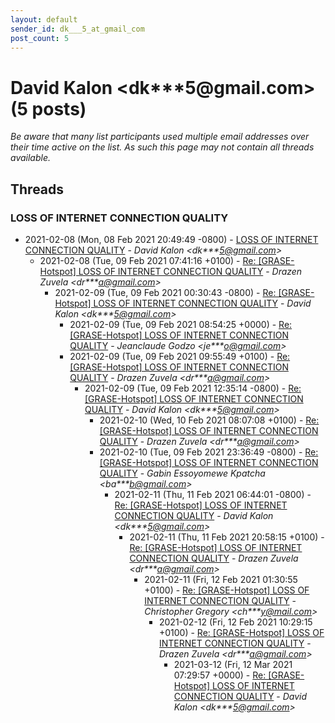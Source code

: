 ```yaml
---
layout: default
sender_id: dk___5_at_gmail_com
post_count: 5
---
```


# David Kalon <dk***5<span>@</span>gmail.com> (5 posts)

_Be aware that many list participants used multiple email addresses over their time active on the list. As such this page may not contain all threads available._

## Threads

### LOSS OF INTERNET CONNECTION QUALITY
+ 2021-02-08 (Mon, 08 Feb 2021 20:49:49 -0800) - [LOSS OF INTERNET CONNECTION QUALITY](/archive/2021/02/f1f1a1fd134495c11717c18cfcdc4e1f22dd443267c152e19502ea6cfe090fae) - _David Kalon \<dk***5@gmail.com\>_
  + 2021-02-08 (Tue, 09 Feb 2021 07:41:16 +0100) - [Re: [GRASE-Hotspot] LOSS OF INTERNET CONNECTION QUALITY](/archive/2021/02/eca84dd2d1ce22a0a838b6b7b22f8cec1d89b0f4d7d05af86cd80c7e6f5ab6ad) - _Drazen Zuvela \<dr***a@gmail.com\>_
    + 2021-02-09 (Tue, 09 Feb 2021 00:30:43 -0800) - [Re: [GRASE-Hotspot] LOSS OF INTERNET CONNECTION QUALITY](/archive/2021/02/e8b467bfcf3309b79c222b41e9f879e258ed7794adef5a91c53a23caae5a0fd9) - _David Kalon \<dk***5@gmail.com\>_
      + 2021-02-09 (Tue, 09 Feb 2021 08:54:25 +0000) - [Re: [GRASE-Hotspot] LOSS OF INTERNET CONNECTION QUALITY](/archive/2021/02/8e304b7450da7e9292fef25fa8aff9f58cab3ce719719b64fa33a148a300774d) - _Jeanclaude Godzo \<je***o@gmail.com\>_
      + 2021-02-09 (Tue, 09 Feb 2021 09:55:49 +0100) - [Re: [GRASE-Hotspot] LOSS OF INTERNET CONNECTION QUALITY](/archive/2021/02/fe6e4bace732dd7d7f0af18fd96de2c6eff630a24ae6fb10d351519d0bfc397a) - _Drazen Zuvela \<dr***a@gmail.com\>_
        + 2021-02-09 (Tue, 09 Feb 2021 12:35:14 -0800) - [Re: [GRASE-Hotspot] LOSS OF INTERNET CONNECTION QUALITY](/archive/2021/02/fb15c8ba377d6e0acd3a889daf3e007970fba12450f0b6d0759901f690245897) - _David Kalon \<dk***5@gmail.com\>_
          + 2021-02-10 (Wed, 10 Feb 2021 08:07:08 +0100) - [Re: [GRASE-Hotspot] LOSS OF INTERNET CONNECTION QUALITY](/archive/2021/02/760c9a48bbc30aa505ee09647997a6a342ce014b34100e61b0b4313d8a5f8fc0) - _Drazen Zuvela \<dr***a@gmail.com\>_
          + 2021-02-10 (Tue, 09 Feb 2021 23:36:49 -0800) - [Re: [GRASE-Hotspot] LOSS OF INTERNET CONNECTION QUALITY](/archive/2021/02/1cf6a9723bd0e6fd613781ab4569b02463409274ead6da82f5a6d1795df549c9) - _Gabin Essoyomewe Kpatcha \<ba***b@gmail.com\>_
            + 2021-02-11 (Thu, 11 Feb 2021 06:44:01 -0800) - [Re: [GRASE-Hotspot] LOSS OF INTERNET CONNECTION QUALITY](/archive/2021/02/ea498dbff15ee633bb360cb787646e5ac37311ec3583973770ec4c405dfb9e44) - _David Kalon \<dk***5@gmail.com\>_
              + 2021-02-11 (Thu, 11 Feb 2021 20:58:15 +0100) - [Re: [GRASE-Hotspot] LOSS OF INTERNET CONNECTION QUALITY](/archive/2021/02/4de3ee89608678e4691472fdc20be7097d89c2c78588405da3c06ca28c379e51) - _Drazen Zuvela \<dr***a@gmail.com\>_
                + 2021-02-11 (Fri, 12 Feb 2021 01:30:55 +0100) - [Re: [GRASE-Hotspot] LOSS OF INTERNET CONNECTION QUALITY](/archive/2021/02/bca35ce3b2236b9a76e57a32da721b8898adbc667d7cc8d8fc9baa762288987f) - _Christopher Gregory \<ch***y@mail.com\>_
                  + 2021-02-12 (Fri, 12 Feb 2021 10:29:15 +0100) - [Re: [GRASE-Hotspot] LOSS OF INTERNET CONNECTION QUALITY](/archive/2021/02/b2925d2cd16c74e67391eef5594502395f1e1810dd264b167e579b917b76378f) - _Drazen Zuvela \<dr***a@gmail.com\>_
                    + 2021-03-12 (Fri, 12 Mar 2021 07:29:57 +0000) - [Re: [GRASE-Hotspot] LOSS OF INTERNET CONNECTION QUALITY](/archive/2021/03/55f658aca343f8d6210a59bf66d0114a4024aab293f75f122468a79228a7dd8f) - _David Kalon \<dk***5@gmail.com\>_

